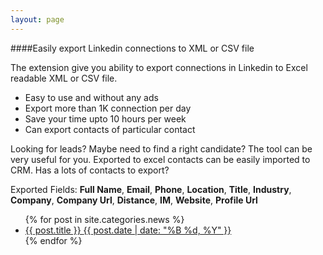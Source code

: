 ```yaml
---
layout: page
---
```

####Easily export Linkedin connections to XML or CSV file

The extension give you ability to export connections in Linkedin to Excel readable XML or CSV file.

* Easy to use and without any ads
* Export more than 1K connection per day
* Save your time upto 10 hours per week
* Can export contacts of particular contact

Looking for leads? Maybe need to find a right candidate? The tool can be very useful for you. Exported to excel contacts can be easily imported to CRM. 
Has a lots of contacts to export?

Exported Fields: __Full Name__, __Email__, __Phone__, __Location__, __Title__, __Industry__, __Company__, __Company Url__, __Distance__, __IM__, __Website__, __Profile Url__


<ul class="post-list">
{% for post in site.categories.news %} 
  <li><article><a href="{{ site.url }}{{ post.url }}">{{ post.title }} <span class="entry-date"><time datetime="{{ post.date | date_to_xmlschema }}">{{ post.date | date: "%B %d, %Y" }}</time></span></a></article></li>
{% endfor %}
</ul>